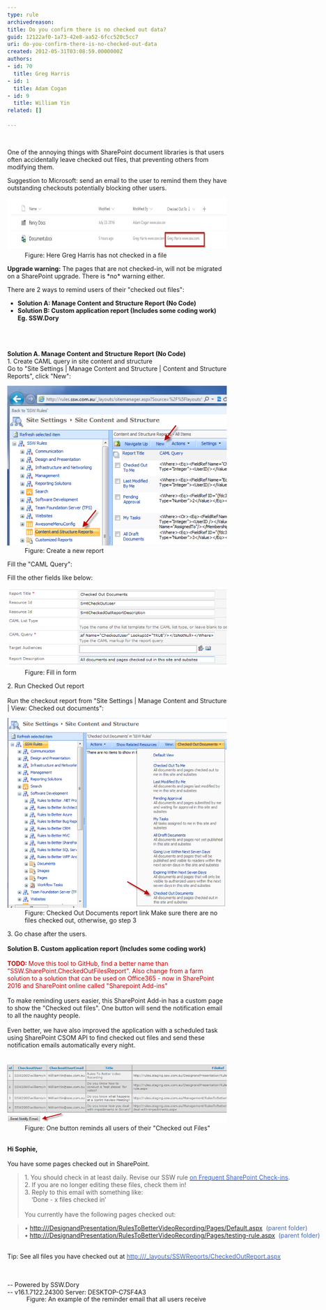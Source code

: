 ```yaml
---
type: rule
archivedreason: 
title: Do you confirm there is no checked out data?
guid: 12122af0-1a73-42e8-aa52-6fcc520c5cc7
uri: do-you-confirm-there-is-no-checked-out-data
created: 2012-05-31T03:08:59.0000000Z
authors:
- id: 70
  title: Greg Harris
- id: 1
  title: Adam Cogan
- id: 9
  title: William Yin
related: []

---
```



<p>​<br></p><p class="p1">One of the annoying things with SharePoint document libraries is that users often accidentally leave checked out files, that preventing others from modifying them.​​<br></p><p class="p1">Suggestion to Microsoft: send an email to the user to remind them they have outstanding checkouts potentially blocking other users.</p><dl class="image"><dt> 
      <img src="sp-docs.jpg" alt="sp-docs.jpg" style="margin:0px;width:780px;height:120px;" /> 
   </dt><dd>Figure: Here Greg Harris has not checked in a file </dd></dl><p></p><p> 
   <b>Upgrade warning:</b> The pages that are not checked-in, will not be migrated on a SharePoint upgrade. There is *no* warning either.​</p><p>There are 2 ways to remind users of their "checked out files":​<br></p><ul><li>
      <strong>Solution A: Manage Content and Structure Report (No Code)​</strong></li><li>
      <strong><strong>Solution B: Custom application report (Includes some coding work)​<br>Eg. SSW.Dory​​<br></strong></strong></li></ul>
<br><excerpt class='endintro'></excerpt><br>
​ 
<div>
   <strong>Solution A. Manage Content and Structure Report (No Code)</strong></div><div>1. Create CAML query in site content and structure</div><div>Go to "Site Settings | Manage Content and Structure | Content and Structure Reports", click "New":</div><dl class="image"><dt> 
      <img class="ssw-rteStyle-ImageArea" alt="ContentAndStructureReportsNew.png" src="ContentAndStructureReportsNew.png" /> 
   </dt><dd class="ssw-rteStyle-FigureNormal">Figure: Create a new report</dd></dl><div>
   <span>Fill the</span><span> "CAML Query":</span> 
   <div class="ssw-rteStyle-CodeArea"><Where><IsNotNull><FieldRef Name="CheckoutUser" LookupId="TRUE"/></IsNotNull></Where></div><p>Fill the other fields like below:</p><dl class="image"><dt> 
         <img class="ssw-rteStyle-ImageArea" alt="NewReportForm.png" src="NewReportForm.png" /> 
      </dt><dd>Figure: Fill in form</dd></dl><div>2. Run Checked Out report</div><div> </div><div>Run the checkout report from "Site Settings | Manage Content and Structure | View: Checked out documents":</div><dl class="image"><dt> 
         <img class="ssw-rteStyle-ImageArea" alt="CheckedOutDocuments.png" src="CheckedOutDocuments.png" /> 
      </dt><dd>Figure: Checked Out Documents report link Make sure there are no files checked out, otherwise, go step 3</dd></dl><div>3. Go chase after the users.</div>​ 
   <div>
      <strong>Solution B. Custom application report (Includes some coding work)<br></strong><span style="color:#cc0000;"><br></span></div><div>
      <span style="color:#cc0000;"> 
         <b>TODO: </b>Move this tool to GitHub, find a better name than "SSW.SharePoint.CheckedOutFilesReport". </span> 
      <span style="color:#cc0000;"> Also</span><span style="color:#cc0000;"> change from a farm solution to a solution that can be used on Office365 - now in SharePoint 2016 and SharePoint online called "Sharepoint Add-ins" </span></div><div>
      <font color="#cc0000"> 
         <br></font>To make reminding users easier, this SharePoint Add-in ha​s a custom page to show the "Checked out files". One button will send the notification email to all the naughty people. <br><br></div><div>Even better, we have also improved the application with a scheduled task using SharePoint CSOM API to find checked out files and send these notification emails automatically​ every night.<br>​<br></div><dl><dt>
         <img class="ssw-rteStyle-ImageArea" alt="CheckedOutFilesApplicationReport.png" src="CheckedOutFilesApplicationReport.png" />
      </dt><dd>Figure: One button reminds all users of their "Checked out Files"<br><br></dd></dl><div class="ssw-rteStyle-GreyBox" style="width:862px;height:344px;"><div>
         <strong>Hi Sophie, </strong></div><div>
         <strong></strong> </div><div>You have some pages checked out in SharePoint.</div><blockquote dir="ltr" style="margin-right:0px;"><div>1. You should check in at least daily. Revise our SSW rule <a href="/Pages/DoYouConfirmThereIsNoCheckedOutData.aspx"><font color="#3a66cc">on Frequent SharePoint Check-ins</font></a>.<br>2. If you are no longer editing these files, check them in! </div><div>3. Reply to this email with something like:<br>    ‘Done - x files checked in’</div><div><span style="font-size:inherit;"><br></span></div><div><span style="font-size:inherit;">You currently have the following pages checked out:</span><br></div></blockquote><blockquote dir="ltr"><div>• 
            <font color="#3a66cc"><a href="/Pages/DoYouConfirmThereIsNoCheckedOutData.aspx">http://<siteurl>/DesignandPresentation/RulesToBetterVideoRecording/Pages/Default.aspx</a>  (parent folder)</font><br>• 
            <font color="#3a66cc"><a href="/Pages/DoYouConfirmThereIsNoCheckedOutData.aspx">http://<siteurl>/DesignandPresentation/RulesToBetterVideoRecording/Pages/testing-rule.aspx</a>  (parent folder)</font></div></blockquote><div>
         <br>Tip: See all files you have checked out at <a href="/Pages/DoYouConfirmThereIsNoCheckedOutData.aspx"><font color="#3a66cc">http://<siteurl>/_layouts/<span>SSWReports/CheckedOutReport.aspx</span></font></a></div><div><span style="font-size:inherit;"><As per rule http://rules.ssw.com.au/ITAndNetworking/SharePoint/Pages/DoYouConfirmThereIsNoCheckedOutData.aspx></span><br></div><p><br><span style="font-size:inherit;">-- Powered by SSW.Dory<br></span><span style="font-size:inherit;">-- </span><span style="font-size:inherit;">v16.1.7122.24300 Server: DESKTOP-C7SF4A3</span></p><p><br><br></p></div><dd class="ssw15-rteElement-FigureNormal"> Figure: An example of the reminder email that all users receive </dd><dd class="ssw15-rteElement-FigureNormal">
      <br><br></dd></div>



